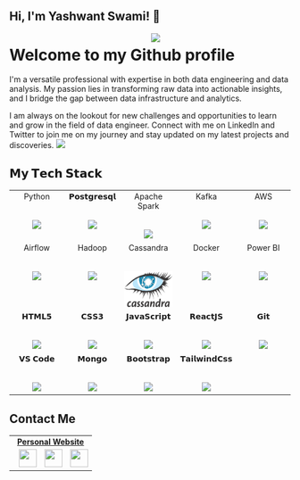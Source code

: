 <h2> Hi, I'm Yashwant Swami! 👋 </h2><img align ='right' src="https://media.giphy.com/media/iIqmM5tTjmpOB9mpbn/giphy.gif"  width="250">

# Welcome to my Github profile

I'm a versatile professional with expertise in both data engineering and data analysis. My passion lies in transforming raw data into actionable insights, and I bridge the gap between data infrastructure and analytics. 

I am always on the lookout for new challenges and opportunities to learn and grow in the field of data engineer. Connect with me on LinkedIn and Twitter to join me on my journey and stay updated on my latest projects and discoveries. <img src="https://media.giphy.com/media/eNAKa7nXenniRdDIu6/giphy.gif" width ='20'  >

## 𝗠𝘆 𝗧𝗲𝗰𝗵 𝗦𝘁𝗮𝗰𝗸

<table>
  <tbody>
     <tr valign="top">
      <td width="20%" align="center">
        <span>Python</span><br><br><br>
        <img height="64px" src="https://www.python.org/static/community_logos/python-logo-generic.svg">
      </td>
      <td width="20%" align="center">
        <span>𝗣𝗼𝘀𝘁𝗴𝗿𝗲𝘀𝗾𝗹</span><br><br><br>
        <img height="64px" src="https://cdn.svgporn.com/logos/postgresql.svg">
      </td>
      <td width="20%" align="center">
        <span>Apache Spark</span><br><br><br>
        <img height="64px" src="https://cdn.svgporn.com/logos/apache-spark.svg">
      </td>
      <td width="20%" align="center">
        <span>Kafka</span><br><br><br>
        <img height="64px" src="https://github.com/gilbarbara/logos/blob/main/logos/kafka-icon.svg">
      </td>
      <td width="20%" align="center">
        <span>AWS</span><br><br><br>
        <img height="64px" src="https://github.com/gilbarbara/logos/blob/main/logos/aws.svg">
      </td>
    </tr>
     <tr valign="top">
      <td width="20%" align="center">
        <span>Airflow</span><br><br><br>
        <img height="64px" src="https://github.com/gilbarbara/logos/blob/main/logos/airflow.svg">
      </td>
      <td width="20%" align="center">
        <span>Hadoop</span><br><br><br>
        <img height="64px" src="https://github.com/gilbarbara/logos/blob/main/logos/hadoop.svg">
      </td>
      <td width="20%" align="center">
        <span>Cassandra</span><br><br><br>
        <img height="64px" src="https://github.com/gilbarbara/logos/blob/main/logos/cassandra.svg">
      </td>
      <td width="20%" align="center">
        <span>Docker</span><br><br><br>
        <img height="64px" src="https://cdn.svgporn.com/logos/docker-icon.svg">
      </td>
      <td width="20%" align="center">
        <span>Power BI</span><br><br><br>
        <img height="64px" src="https://github.com/microsoft/PowerBI-Icons/blob/main/SVG/Power-BI.svg">
      </td>
    </tr>
    <tr valign="top">
      <td width="20%" align="center">
        <span>𝗛𝗧𝗠𝗟𝟱</span><br><br><br>
        <img height="64px" src="https://cdn.svgporn.com/logos/html-5.svg">
      </td>
      <td width="20%" align="center">
        <span>𝗖𝗦𝗦𝟯</span><br><br><br>
        <img height="64px" src="https://cdn.svgporn.com/logos/css-3.svg">
      </td>
      <td width="20%" align="center">
        <span>𝗝𝗮𝘃𝗮𝗦𝗰𝗿𝗶𝗽𝘁</span><br><br><br>
        <img height="64px" src="https://cdn.svgporn.com/logos/javascript.svg">
      </td>
      <td width="20%" align="center">
        <span>𝗥𝗲𝗮𝗰𝘁𝗝𝗦</span><br><br><br>
        <img height="64px" src="https://cdn.svgporn.com/logos/react.svg">
      </td>
      <td width="20%" align="center">
        <span>𝗚𝗶𝘁</span><br><br><br>
        <img height="64px" src="https://cdn.svgporn.com/logos/git-icon.svg">
      </td>
    </tr>
    <tr valign="top">      
      <td width="20%" align="center">
        <span>𝗩𝗦 𝗖𝗼𝗱𝗲</span><br><br><br>
        <img height="64px" src="https://cdn.svgporn.com/logos/visual-studio-code.svg">
      </td>
      <td width="20%" align="center">
        <span>𝗠𝗼𝗻𝗴𝗼</span><br><br><br>
        <img height="64px" src="https://cdn.svgporn.com/logos/mongodb.svg">
      </td>
      <td width="20%" align="center">
        <span>𝗕𝗼𝗼𝘁𝘀𝘁𝗿𝗮𝗽</span><br><br><br>
        <img height="64px" src="https://cdn.svgporn.com/logos/bootstrap.svg">
      </td>
      <td width="20%" align="center">
        <span>𝗧𝗮𝗶𝗹𝘄𝗶𝗻𝗱𝗖𝘀𝘀</span><br><br><br>
        <img height="64px" src="https://cdn.svgporn.com/logos/tailwindcss-icon.svg">
      </td>
    </tr>
  </tbody>
</table>


## Contact Me

|  |
|:---------------------------------------------------------------------------------------------------------------------------------------: |
|       **[Personal Website](https://yashwantswamiportfolio.netlify.app)**                                                                                |
|<a href="https://github.com/yashwantswami/" style="margin-left: 10px;"><img src="https://cdn.jsdelivr.net/npm/simple-icons@v3/icons/github.svg" width="32px" height="32px"></a>  <a style="margin-left: 10px;" href="https://www.linkedin.com/in/yashwant-swami-10250b1a9/"><img src="https://cdn.jsdelivr.net/npm/simple-icons@v3/icons/linkedin.svg" width="32px" height="32px"></a> <a style="margin-left: 10px;" href="https://www.novypro.com/profile_projects/yashwantswami"><img src="https://cdn.jsdelivr.net/npm/simple-icons@v3/icons/angellist.svg" width="32px" height="32px"></a> |
